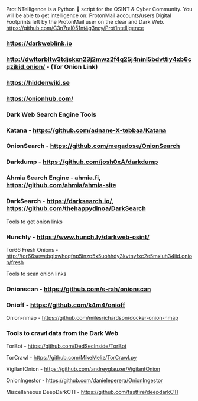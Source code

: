 ProtINTelligence is a Python 🐍 script for the OSINT & Cyber Community.
You will be able to get intelligence on:
ProtonMail accounts/users
Digital Footprints left by the ProtonMail user on the clear and Dark Web.
https://github.com/C3n7ral051nt4g3ncy/Prot1ntelligence


### https://darkweblink.io

### http://dwltorbltw3tdjskxn23j2mwz2f4q25j4ninl5bdvttiy4xb6cqzikid.onion/    - (Tor Onion Link)

### https://hiddenwiki.se

### https://onionhub.com/


### Dark Web Search Engine Tools
### Katana - https://github.com/adnane-X-tebbaa/Katana

### OnionSearch - https://github.com/megadose/OnionSearch

### Darkdump - https://github.com/josh0xA/darkdump

### Ahmia Search Engine - ahmia.fi, https://github.com/ahmia/ahmia-site

### DarkSearch - https://darksearch.io/, https://github.com/thehappydinoa/DarkSearch

Tools to get onion links
### Hunchly - https://www.hunch.ly/darkweb-osint/

Tor66 Fresh Onions - http://tor66sewebgixwhcqfnp5inzp5x5uohhdy3kvtnyfxc2e5mxiuh34iid.onion/fresh

Tools to scan onion links
### Onionscan - https://github.com/s-rah/onionscan

### Onioff - https://github.com/k4m4/onioff

Onion-nmap - https://github.com/milesrichardson/docker-onion-nmap

### Tools to crawl data from the Dark Web
TorBot - https://github.com/DedSecInside/TorBot

TorCrawl - https://github.com/MikeMeliz/TorCrawl.py

VigilantOnion - https://github.com/andreyglauzer/VigilantOnion

OnionIngestor - https://github.com/danieleperera/OnionIngestor

Miscellaneous
DeepDarkCTI - https://github.com/fastfire/deepdarkCTI
